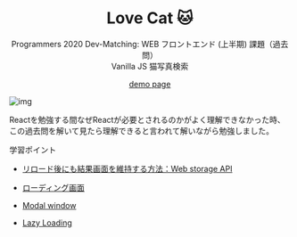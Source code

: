<h1 align="center">Love Cat 🐱</h1>
<p align="center">Programmers 2020 Dev-Matching: WEB フロントエンド (上半期) 課題（過去問）<br/> Vanilla JS 猫写真検索</p>
<p align="center"><a href="https://hyungwonjin.github.io/loveCat/">demo page</a></p>

![img](https://i.imgur.com/ByrB8kb.png)

Reactを勉強する間なぜReactが必要とされるのかがよく理解できなかった時、この過去問を解いて見たら理解できると言われて解いながら勉強しました。

学習ポイント        

- <a href="https://github.com/HyungwonJin/loveCat/wiki/%E3%83%AA%E3%83%AD%E3%83%BC%E3%83%89%E5%BE%8C%E3%81%AB%E3%82%82%E7%B5%90%E6%9E%9C%E7%94%BB%E9%9D%A2%E3%82%92%E7%B6%AD%E6%8C%81%E3%81%99%E3%82%8B%E6%96%B9%E6%B3%95%EF%BC%9AWeb-storage-API">リロード後にも結果画面を維持する方法：Web storage API</a>

- <a href="https://github.com/HyungwonJin/loveCat/wiki/%E3%83%AD%E3%83%BC%E3%83%87%E3%82%A3%E3%83%B3%E3%82%B0%E7%94%BB%E9%9D%A2">ローディング画面</a>

- <a href="https://github.com/HyungwonJin/loveCat/wiki/Modal-window">Modal window</a>

- <a href="https://github.com/HyungwonJin/loveCat/wiki/Lazy-Loading">Lazy Loading</a>

